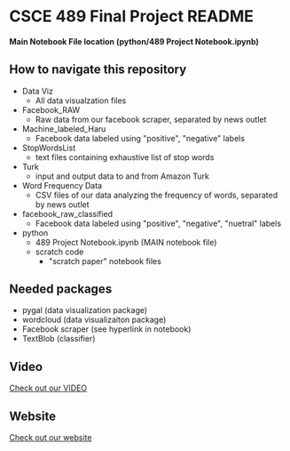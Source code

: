 # CSCE 489 Final Project README

#### Main Notebook File location (python/489 Project Notebook.ipynb)

## How to navigate this repository
- Data Viz
  - All data visualzation files
- Facebook_RAW
  - Raw data from our facebook scraper, separated by news outlet
- Machine_labeled_Haru
  - Facebook data labeled using "positive", "negative" labels
- StopWordsList
  - text files containing exhaustive list of stop words
- Turk
  - input and output data to and from Amazon Turk
- Word Frequency Data
  - CSV files of our data analyzing the frequency of words, separated by news outlet
- facebook_raw_classified
  - Facebook data labeled using "positive", "negative", "nuetral" labels
- python
  - 489 Project Notebook.ipynb (MAIN notebook file)
  - scratch code
    - "scratch paper" notebook files

## Needed packages
- pygal (data visualization package)
- wordcloud (data visualizaiton package)
- Facebook scraper (see hyperlink in notebook)
- TextBlob (classifier)

## Video
[Check out our VIDEO](http://youtube.com)

## Website
[Check out our website](http://people.tamu.edu/~ccardin9/)
